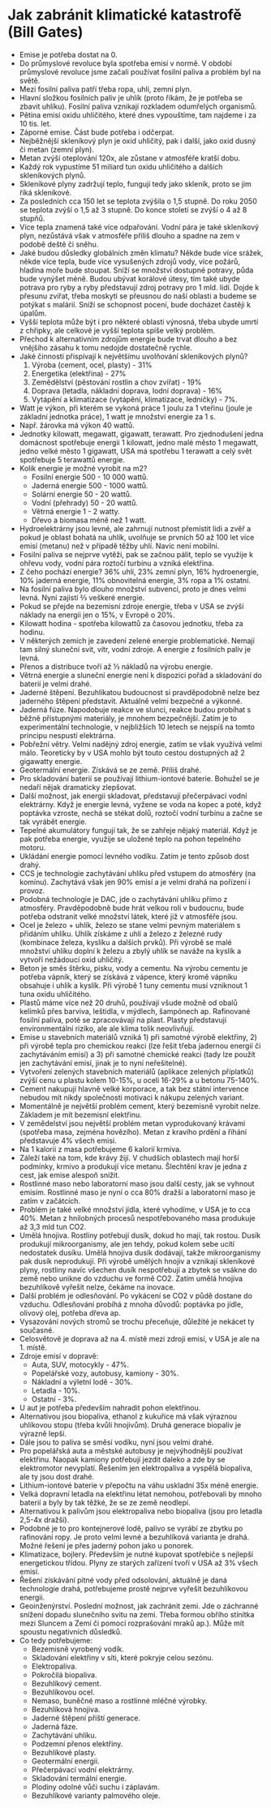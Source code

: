 # Jak zabránit klimatické katastrofě (Bill Gates)
* Emise je potřeba dostat na 0.
* Do průmyslové revoluce byla spotřeba emisí v normě. V období průmyslové revoluce jsme začali používat fosilní paliva a problém byl na světě.
* Mezi fosilní paliva patří třeba ropa, uhlí, zemní plyn.
* Hlavní složkou fosilních paliv je uhlík (proto říkám, že je potřeba se zbavit uhlíku). Fosilní paliva vznikají rozkladem odumřelých organismů.
* Pětina emisí oxidu uhličitého, které dnes vypouštíme, tam najdeme i za 10 tis. let. 
* Záporné emise. Část bude potřeba i odčerpat.
* Nejběžnější skleníkový plyn je oxid uhličitý, pak i další, jako oxid dusný či metan (zemní plyn).
* Metan zvýší oteplování 120x, ale zůstane v atmosféře kratší dobu.
* Každý rok vypustíme 51 miliard tun oxidu uhličitého a dalších skleníkových plynů.
* Skleníkové plyny zadržují teplo, fungují tedy jako skleník, proto se jim říká skleníkové.
* Za posledních cca 150 let se teplota zvýšila o 1,5 stupně. Do roku 2050 se teplota zvýší o 1,5 až 3 stupně. Do konce století se zvýší o 4 až 8 stupňů.
* Více tepla znamená také více odpařování. Vodní pára je také skleníkový plyn, nezůstává však v atmosféře příliš dlouho a spadne na zem v podobě deště či sněhu. 
* Jaké budou důsledky globálních změn klimatu? Někde bude více srážek, někde více tepla, bude více vysušených zdrojů vody, více požárů, hladina moře bude stoupat. Sníží se množství dostupné potravy, půda bude vynýšet méně. Budou ubývat korálové útesy, tím také ubyde potrava pro ryby a ryby představují zdroj potravy pro 1 mld. lidí. Dojde k přesunu zvířat, třeba moskyti se přeusnou do naší oblasti a budeme se potýkat s malárií. Sníží se schopnost pocení, bude docházet častěji k úpalům.
* Vyšší teplota může být i pro některé oblasti výnosná, třeba ubyde umrtí z chřipky, ale celkově je vyšší teplota spíše velký problém.
* Přechod k alternativním zdrojům energie bude trvat dlouho a bez vnějšího zásahu k tomu nedojde dostatečně rychle. 
* Jaké činnosti přispívají k největšímu uvolňování skleníkových plynů?
  1) Výroba (cement, ocel, plasty) - 31%
  2) Energetika (elektřina) - 27%
  3) Zemědělství (pěstování rostlin a chov zvířat) - 19%
  4) Doprava (letadla, nákladní doprava, lodní doprava) - 16%
  5) Vytápění a klimatizace (vytápění, klimatizace, ledničky) - 7%.
* Watt je výkon, při kterém se vykoná práce 1 joulu za 1 vteřinu (joule je základní jednotka práce), 1 watt je množství energie za 1 s.
* Např. žárovka má výkon 40 wattů.
* Jednotky kilowatt, megawatt, gigawatt, terawatt. Pro zjednodušení jedna domácnost spotřebuje energii 1 kilowatt, jedno malé město 1 megawatt, jedno velké město 1 gigawatt, USA má spotřebu 1 terawatt a celý svět spotřebuje 5 terawattů energie.
* Kolik energie je možné vyrobit na m2? 
  * Fosilní energie 500 - 10 000 wattů.
  * Jaderná energie 500 - 1000 wattů.
  * Solární energie 50 - 20 wattů.
  * Vodní (přehrady)  50 - 20 wattů.
  * Větrná energie 1 - 2 watty.
  * Dřevo a biomasa méně než 1 watt.
* Hydroelektrárny jsou levné, ale zahrnují nutnost přemístit lidi a zvěř a pokud je oblast bohatá na uhlík, uvolňuje se prvních 50 až 100 let více emisí (metanu) než v případě těžby uhlí. Navíc není mobilní.
* Fosilní paliva se nejprve vytěží, pak se začnou pálit, teplo se využije k ohřevu vody, vodní pára roztočí turbínu a vzniká elektřina.
* Z čeho pochází energie? 36% uhlí, 23% zemní plyn, 16% hydroenergie, 10% jaderná energie, 11% obnovitelná energie, 3% ropa a 1% ostatní.
* Na fosilní paliva bylo dlouho množství subvencí, proto je dnes velmi levná. Nyní zajistí ⅔ veškeré energie. 
* Pokud se přejde na bezemisní zdroje energie, třeba v USA se zvýší náklady na energii jen o 15%, v Evropě o 20%.
* Kilowatt hodina - spotřeba kilowattů za časovou jednotku, třeba za hodinu.
* V některých zemích je zavedení zelené energie problematické. Nemají tam silný sluneční svit, vítr, vodní zdroje. A energie z fosilních paliv je levná.
* Přenos a distribuce tvoří až ⅓ nákladů na výrobu energie.
* Větrná energie a sluneční energie není k dispozici pořád a skladování do baterií je velmi drahé.
* Jaderné štěpení. Bezuhlíkatou budoucnost si pravděpodobně nelze bez jaderného štěpení představit. Aktuálně velmi bezpečné a výkonné.
* Jaderná fúze. Napodobuje reakce ve slunci, reakce budou probíhat s běžně přístupnými materiály, je mnohem bezpečnější. Zatím je to experimentální technologie, v nejbližších 10 letech se nejspíš na tomto principu nespustí elektrárna.
* Pobřežní větry. Velmi nadějný zdroj energie, zatím se však využívá velmi málo. Teoreticky by v USA mohlo být touto cestou dostupných až 2 gigawatty energie.
* Geotermální energie. Získává se ze země. Příliš drahé.
* Pro skladování baterií se používají lithium-iontové baterie. Bohužel se je nedaří nějak dramaticky zlepšovat.
* Další možnost, jak energii skladovat, představují přečerpávací vodní elektrárny. Když je energie levná, vyžene se voda na kopec a poté, když poptávka vzroste, nechá se stékat dolů, roztočí vodní turbínu a začne se tak vyrábět energie.
* Tepelné akumulátory fungují tak, že se zahřeje nějaký materiál. Když je pak potřeba energie, využije se uložené teplo na pohon tepelného motoru.
* Ukládání energie pomocí levného vodíku. Zatím je tento způsob dost drahý.
* CCS je technologie zachytávání uhlíku před vstupem do atmosféry (na komínu). Zachytává však jen 90% emisí a je velmi drahá na pořízení i provoz. 
* Podobná technologie je DAC, jde o zachytávání uhlíku přímo z atmosféry. Pravděpodobně bude hrát velkou roli v budoucnu, bude potřeba odstranit velké množství látek, které již v atmosféře jsou.
* Ocel je železo + uhlík, železo se stane velmi pevným materiálem s přidáním uhlíku. Uhlík získáme z uhlí a železo z železné rudy (kombinace železa, kyslíku a dalších prvků). Při výrobě se malé množství uhlíku doplní k železu a zbylý uhlík se naváže na kyslík a vytvoří nežádoucí oxid uhličitý.
* Beton je směs štěrku, písku, vody a cementu. Na výrobu cementu je potřeba vápník, který se získává z vápence, který kromě vápníku obsahuje i uhlík a kyslík. Při výrobě 1 tuny cementu musí vzniknout 1 tuna oxidu uhličitého.
* Plastů máme více než 20 druhů, používají všude možně od obalů kelímků přes barviva, leštidla, v mýdlech, šampónech ap. Rafinované fosilní paliva, poté se zpracovávají na plast. Plasty představují environmentální riziko, ale ale klima tolik neovlivňují.
* Emise u stavebních materiálů vzniká 1) při samotné výrobě elektřiny, 2) při výrobě tepla pro chemickou reakci (lze řešit třeba jadernou energií či zachytáváním emisí) a 3) při samotné chemické reakci (tady lze použít jen zachytávání emisí, jinak je to nyní neřešitelné).
* Vytvoření zelených stavebních materiálů (aplikace zelených příplatků) zvýší cenu u plastu kolem 10-15%, u oceli 16-29% a u betonu 75-140%. 
* Cement nakupují hlavně velké korporace, a tak bez státní intervence nebudou mít nikdy společnosti motivaci k nákupu zelených variant.
* Momentálně je největší problém cement, který bezemisně vyrobit nelze. Základem je mít bezemisní elektřinu.
* V zemědelství jsou největší problém metan vyprodukovaný krávami (spotřeba masa, zejména hovězího). Metan z kravího prdění a říhání představuje 4% všech emisí.
* Na 1 kalorii z masa potřebujeme 6 kalorií krmiva. 
* Záleží také na tom, kde krávy žijí. V chudších oblastech mají horší podmínky, krmivo a produkují více metanu. Šlechtění krav je jedna z cest, jak emise alespoň snížit.
* Rostlinné maso nebo laboratorní maso jsou další cesty, jak se vyhnout emisím. Rostlinné maso je nyní o cca 80% dražší a laboratorní maso je zatím v začátcích.
* Problém je také velké množství jídla, které vyhodíme, v USA je to cca 40%. Metan z hnilobných procesů nespotřebovaného masa produkuje až 3,3 mld tun CO2.
* Umělá hnojiva. Rostliny potřebují dusík, dokud ho mají, tak rostou. Dusík produkují mikroorganismy, ale jen tehdy, pokud kolem sebe ucítí nedostatek dusíku. Umělá hnojiva dusík dodávají, takže mikroorganismy pak dusík neprodukují. Při výrobě umělých hnojiv a vznikají skleníkové plyny, rostliny navíc všechen dusík nespotřebují a zbytek se vsákne do země nebo unikne do vzduchu ve formě CO2. Zatím umělá hnojiva bezuhlíkově vyřešit nelze, čekáme na inovace.
* Další problém je odlesňování. Po vykácení se CO2 v půdě dostane do vzduchu. Odlesňování probíhá z mnoha důvodů: poptávka po jídle, olivový olej, potřeba dřeva ap.
* Vysazování nových stromů se trochu přeceňuje, důležité je nekácet ty současné.
* Celosvětově je doprava až na 4. místě mezi zdroji emisí, v USA je ale na 1. místě.
* Zdroje emisí v dopravě:
  * Auta, SUV, motocykly - 47%.
  * Popelářské vozy, autobusy, kamiony - 30%.
  * Nákladní a výletní lodě - 30%.
  * Letadla - 10%.
  * Ostatní - 3%.
* U aut je potřeba především nahradit pohon elektřinou.
* Alternativou jsou biopaliva, ethanol z kukuřice má však výraznou uhlíkovou stopu (třeba kvůli hnojivům). Druhá generace biopaliv je výrazně lepší.
* Dále jsou to paliva se směsí vodíku, nyní jsou velmi drahé.
* Pro popelářská auta a městské autobusy je nejvýhodnější používat elektřinu. Naopak kamiony potřebují jezdit daleko a zde by se elektromotor nevyplatí. Řešením jen elektropaliva a vyspělá biopaliva, ale ty jsou dost drahé.
* Lithium-iontové baterie v přepočtu na váhu uskladní 35x méně energie.
* Velká dopravní letadla na elektřinu létat nemohou, potřebovali by mnoho baterií a byly by tak těžké, že se ze země neodlepí.
* Alternativou k palivům jsou elektropaliva nebo biopaliva (jsou pro letadla 2,5-4x dražší).
* Podobné je to pro kontejnerové lodě, palivo se vyrábí ze zbytku po rafinování ropy. Je proto velmi levné a bezuhlíková varianta je drahá. Možné řešení je přes jaderný pohon jako u ponorek.
* Klimatizace, bojlery. Především je nutné kupovat spotřebiče s nejlepší energetickou třídou. Plyny ze starých zařízení tvoří v USA až 3% všech emisí. 
* Řešení získávání pitné vody před odsolování, aktuálně je daná technologie drahá, potřebujeme prostě nejprve vyřešit bezuhlíkovou energii.
* Geoinženýrství. Poslední možnost, jak zachránit zemi. Jde o záchranné snížení dopadu slunečního svitu na zemi. Třeba formou obřího stínítka mezi Sluncem a Zemí či pomocí rozprašování mraků ap.). Může mít spoustu negativních důsledků.
* Co tedy potřebujeme:
  * Bezemisně vyrobený vodík.
  * Skladování elektřiny v síti, které pokryje celou sezónu.
  * Elektropaliva.
  * Pokročilá biopaliva.
  * Bezuhlíkový cement.
  * Bezuhlíkovou ocel.
  * Nemaso, buněčné maso a rostlinné mléčné výrobky.
  * Bezuhlíková hnojiva.
  * Jaderné štěpení příští generace.
  * Jaderná fáze.
  * Zachytávání uhlíku.
  * Podzemní přenos elektřiny.
  * Bezuhlíkové plasty.
  * Geotermální energii.
  * Přečerpávací vodní elektrárny.
  * Skladování termální energie.
  * Plodiny odolné vůči suchu i záplavám.
  * Bezuhlíkové varianty palmového oleje.
